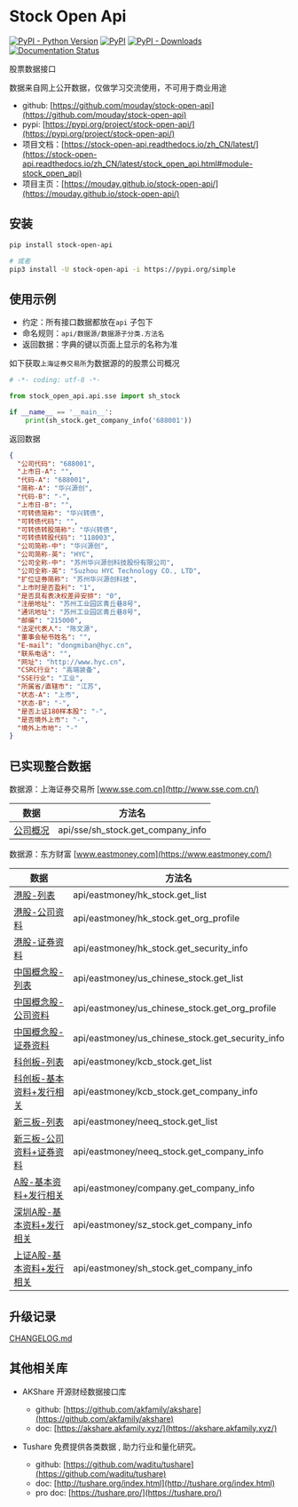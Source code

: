 # Stock Open Api

[![PyPI - Python Version](https://img.shields.io/pypi/pyversions/stock-open-api)](https://pypi.org/project/stock-open-api)
[![PyPI](https://img.shields.io/pypi/v/stock-open-api.svg)](https://pypi.org/project/stock-open-api)
[![PyPI - Downloads](https://img.shields.io/pypi/dm/stock-open-api?label=pypi%20downloads)](https://pypi.org/project/stock-open-api)
[![Documentation Status](https://readthedocs.org/projects/stock-open-api/badge/?version=latest)](https://stock-open-api.readthedocs.io/zh_CN/latest/?badge=latest)

股票数据接口

数据来自网上公开数据，仅做学习交流使用，不可用于商业用途

- github: [https://github.com/mouday/stock-open-api](https://github.com/mouday/stock-open-api)
- pypi: [https://pypi.org/project/stock-open-api/](https://pypi.org/project/stock-open-api/)
- 项目文档：[https://stock-open-api.readthedocs.io/zh_CN/latest/](https://stock-open-api.readthedocs.io/zh_CN/latest/stock_open_api.html#module-stock_open_api)
- 项目主页：[https://mouday.github.io/stock-open-api/](https://mouday.github.io/stock-open-api/)

## 安装

```bash
pip install stock-open-api

# 或者
pip3 install -U stock-open-api -i https://pypi.org/simple
```

## 使用示例

- 约定：所有接口数据都放在`api` 子包下
- 命名规则：`api/数据源/数据源子分类.方法名`
- 返回数据：字典的键以页面上显示的名称为准

如下获取`上海证券交易所`为数据源的的股票公司概况

```python
# -*- coding: utf-8 -*-

from stock_open_api.api.sse import sh_stock

if __name__ == '__main__':
    print(sh_stock.get_company_info('688001'))
```

返回数据

```json
{
  "公司代码": "688001",
  "上市日-A": "",
  "代码-A": "688001",
  "简称-A": "华兴源创",
  "代码-B": "-",
  "上市日-B": "",
  "可转债简称": "华兴转债",
  "可转债代码": "",
  "可转债转股简称": "华兴转债",
  "可转债转股代码": "118003",
  "公司简称-中": "华兴源创",
  "公司简称-英": "HYC",
  "公司全称-中": "苏州华兴源创科技股份有限公司",
  "公司全称-英": "Suzhou HYC Technology CO., LTD",
  "扩位证券简称": "苏州华兴源创科技",
  "上市时是否盈利": "1",
  "是否具有表决权差异安排": "0",
  "注册地址": "苏州工业园区青丘巷8号",
  "通讯地址": "苏州工业园区青丘巷8号",
  "邮编": "215000",
  "法定代表人": "陈文源",
  "董事会秘书姓名": "",
  "E-mail": "dongmiban@hyc.cn",
  "联系电话": "",
  "网址": "http://www.hyc.cn",
  "CSRC行业": "高端装备",
  "SSE行业": "工业",
  "所属省/直辖市": "江苏",
  "状态-A": "上市",
  "状态-B": "-",
  "是否上证180样本股": "-",
  "是否境外上市": "-",
  "境外上市地": "-"
}
```

## 已实现整合数据

数据源：上海证券交易所 [www.sse.com.cn](http://www.sse.com.cn/)

| 数据 | 方法名 |
| - | - | 
| [公司概况](http://www.sse.com.cn/assortment/stock/list/info/company/index.shtml?COMPANY_CODE=688001) | api/sse/sh_stock.get_company_info |

数据源：东方财富 [www.eastmoney.com](https://www.eastmoney.com/)

| 数据 | 方法名 |
| - | - | 
| [港股-列表](http://www.sse.com.cn/assortment/stock/list/info/company/index.shtml?COMPANY_CODE=688001) | api/eastmoney/hk_stock.get_list |
| [港股-公司资料](http://emweb.securities.eastmoney.com/PC_HKF10/pages/home/index.html?code=00491&type=web&color=w#/CompanyProfile) | api/eastmoney/hk_stock.get_org_profile |
| [港股-证券资料](http://emweb.securities.eastmoney.com/PC_HKF10/pages/home/index.html?code=00491&type=web&color=w#/CompanyProfile) | api/eastmoney/hk_stock.get_security_info |
| [中国概念股-列表](http://quote.eastmoney.com/center/gridlist.html#us_chinese) | api/eastmoney/us_chinese_stock.get_list |
| [中国概念股-公司资料](http://emweb.eastmoney.com/PC_USF10/pages/index.html?code=PWM&type=web&color=w#/gsgk/gszl) | api/eastmoney/us_chinese_stock.get_org_profile |
| [中国概念股-证券资料](http://emweb.eastmoney.com/PC_USF10/pages/index.html?code=PWM&type=web&color=w#/gsgk/zqzl) | api/eastmoney/us_chinese_stock.get_security_info |
| [科创板-列表](http://quote.eastmoney.com/center/gridlist.html#kcb_board) | api/eastmoney/kcb_stock.get_list |
| [科创板-基本资料+发行相关](http://emweb.securities.eastmoney.com/PC_HSF10/CompanySurvey/Index?type=web&code=sh603801) | api/eastmoney/kcb_stock.get_company_info |
| [新三板-列表](http://quote.eastmoney.com/center/gridlist.html#neeq_stocks) | api/eastmoney/neeq_stock.get_list |
| [新三板-公司资料+证券资料](http://xinsanban.eastmoney.com/F10/CompanyInfo/Introduction/839499.html) | api/eastmoney/neeq_stock.get_company_info |
| [A股-基本资料+发行相关](http://emweb.securities.eastmoney.com/PC_HSF10/CompanySurvey/Index?type=web&code=sh603801) | api/eastmoney/company.get_company_info |
| [深圳A股-基本资料+发行相关](http://emweb.securities.eastmoney.com/PC_HSF10/CompanySurvey/Index?type=web&code=sh603801) | api/eastmoney/sz_stock.get_company_info |
| [上证A股-基本资料+发行相关](http://emweb.securities.eastmoney.com/PC_HSF10/CompanySurvey/Index?type=web&code=sh603801) | api/eastmoney/sh_stock.get_company_info |

## 升级记录 
 
[CHANGELOG.md](https://github.com/mouday/stock-open-api/blob/master/CHANGELOG.md)

## 其他相关库

- AKShare 开源财经数据接口库 
    - github: [https://github.com/akfamily/akshare](https://github.com/akfamily/akshare)
    - doc: [https://akshare.akfamily.xyz/](https://akshare.akfamily.xyz/)

- Tushare 免费提供各类数据 , 助力行业和量化研究。 
    - github: [https://github.com/waditu/tushare](https://github.com/waditu/tushare)
    - doc: [http://tushare.org/index.html](http://tushare.org/index.html)
    - pro doc: [https://tushare.pro/](https://tushare.pro/)
